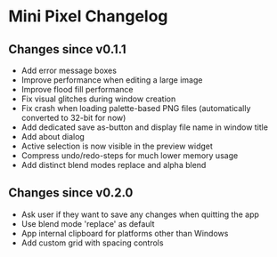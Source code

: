 # Mini Pixel Changelog

## Changes since v0.1.1

* Add error message boxes
* Improve performance when editing a large image
* Improve flood fill performance
* Fix visual glitches during window creation
* Fix crash when loading palette-based PNG files (automatically converted to 32-bit for now)
* Add dedicated save as-button and display file name in window title
* Add about dialog
* Active selection is now visible in the preview widget
* Compress undo/redo-steps for much lower memory usage
* Add distinct blend modes replace and alpha blend

## Changes since v0.2.0

* Ask user if they want to save any changes when quitting the app
* Use blend mode 'replace' as default
* App internal clipboard for platforms other than Windows
* Add custom grid with spacing controls